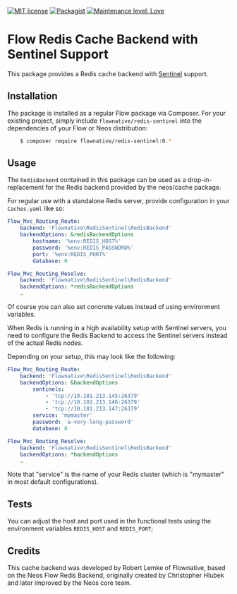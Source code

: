 [![MIT license](http://img.shields.io/badge/license-MIT-brightgreen.svg)](http://opensource.org/licenses/MIT)
[![Packagist](https://img.shields.io/packagist/v/flownative/redis-sentinel.svg)](https://packagist.org/packages/flownative/redis-sentinel)
[![Maintenance level: Love](https://img.shields.io/badge/maintenance-%E2%99%A1%E2%99%A1%E2%99%A1-ff69b4.svg)](https://www.flownative.com/en/products/open-source.html)

# Flow Redis Cache Backend with Sentinel Support

This package provides a Redis cache backend with
[Sentinel](https://redis.io/topics/sentinel) support.

## Installation

The package is installed as a regular Flow package via Composer. For your
existing project, simply include `flownative/redis-sentinel` into the
dependencies of your Flow or Neos distribution:

```bash
    $ composer require flownative/redis-sentinel:0.*
```

## Usage

The `RedisBackend` contained in this package can be used as a
drop-in-replacement for the Redis backend provided by the neos/cache package.

For regular use with a standalone Redis server, provide configuration in your
`Caches.yaml` like so:

```yaml
Flow_Mvc_Routing_Route:
    backend: 'Flownative\RedisSentinel\RedisBackend'
    backendOptions: &redisBackendOptions
        hostname: '%env:REDIS_HOST%'
        password: '%env:REDIS_PASSWORD%'
        port: '%env:REDIS_PORT%'
        database: 0

Flow_Mvc_Routing_Resolve:
    backend: 'Flownative\RedisSentinel\RedisBackend'
    backendOptions: *redisBackendOptions
    …
```

Of course you can also set concrete values instead of using environment
variables.

When Redis is running in a high availability setup with Sentinel servers, you
need to configure the Redis Backend to access the Sentinel servers instead of
the actual Redis nodes.

Depending on your setup, this may look like the following:

```yaml
Flow_Mvc_Routing_Route:
    backend: 'Flownative\RedisSentinel\RedisBackend'
    backendOptions: &backendOptions
        sentinels:
            - 'tcp://10.101.213.145:26379'
            - 'tcp://10.101.213.146:26379'
            - 'tcp://10.101.213.147:26379'
        service: 'mymaster'
        password: 'a-very-long-password'
        database: 0

Flow_Mvc_Routing_Resolve:
    backend: 'Flownative\RedisSentinel\RedisBackend'
    backendOptions: *backendOptions
    …
``` 

Note that "service" is the name of your Redis cluster (which is "mymaster" in
most default configurations).

## Tests

You can adjust the host and port used in the functional tests using the 
environment variables `REDIS_HOST` and `REDIS_PORT`;

## Credits

This cache backend was developed by Robert Lemke of Flownative, based on the
Neos Flow Redis Backend, originally created by Christopher Hlubek and later
improved by the Neos core team. 

